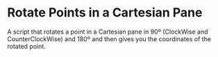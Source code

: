 # Rotate Points in a Cartesian Pane

A script that rotates a point in a Cartesian pane in 90º (ClockWise and CounterClockWise) and 180º and then gives you the coordinates of the rotated point.